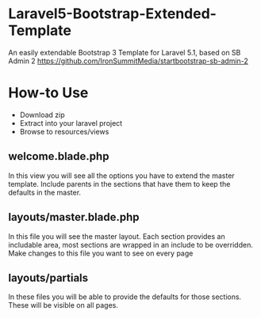 # Laravel5-Bootstrap-Extended-Template
An easily extendable Bootstrap 3 Template for Laravel 5.1, based on SB Admin 2
https://github.com/IronSummitMedia/startbootstrap-sb-admin-2

# How-to Use
* Download zip
* Extract into your laravel project
* Browse to resources/views

## welcome.blade.php
In this view you will see all the options you have to extend the master template.
Include parents in the sections that have them to keep the defaults in the master.

## layouts/master.blade.php
In this file you will see the master layout. Each section provides an includable area, most sections are wrapped in an include to be overridden.
Make changes to this file you want to see on every page

## layouts/partials
In these files you will be able to provide the defaults for those sections.
These will be visible on all pages.
